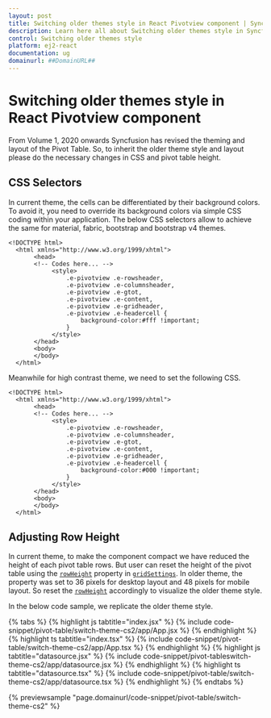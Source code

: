 ```yaml
---
layout: post
title: Switching older themes style in React Pivotview component | Syncfusion
description: Learn here all about Switching older themes style in Syncfusion React Pivotview component of Syncfusion Essential JS 2 and more.
control: Switching older themes style 
platform: ej2-react
documentation: ug
domainurl: ##DomainURL##
---
```


<!-- markdownlint-disable MD009 -->

# Switching older themes style in React Pivotview component

From Volume 1, 2020 onwards Syncfusion has revised the theming and layout of the Pivot Table. So, to inherit the older theme style and layout please do the necessary changes in CSS and pivot table height.

## CSS Selectors

In current theme, the cells can be differentiated by their background colors. To avoid it, you need to override its background colors via simple CSS coding within your application. The below CSS selectors allow to achieve the same for material, fabric, bootstrap and bootstrap v4 themes.

```
<!DOCTYPE html>
  <html xmlns="http://www.w3.org/1999/xhtml">
       <head>       
       <!-- Codes here... -->
            <style>
                .e-pivotview .e-rowsheader, 
                .e-pivotview .e-columnsheader,
                .e-pivotview .e-gtot,
                .e-pivotview .e-content,
                .e-pivotview .e-gridheader,
                .e-pivotview .e-headercell {
                    background-color:#fff !important;
                }
            </style>
       </head>
       <body>
       </body>
  </html>

```

Meanwhile for high contrast theme, we need to set the following CSS.

```
<!DOCTYPE html>
  <html xmlns="http://www.w3.org/1999/xhtml">
       <head>       
       <!-- Codes here... -->
            <style>
                .e-pivotview .e-rowsheader, 
                .e-pivotview .e-columnsheader,
                .e-pivotview .e-gtot,
                .e-pivotview .e-content,
                .e-pivotview .e-gridheader,
                .e-pivotview .e-headercell {
                    background-color:#000 !important;
                }
            </style>
       </head>
       <body>
       </body>
  </html>

```

## Adjusting Row Height

In current theme, to make the component compact we have reduced the height of each pivot table rows. But user can reset the height of the pivot table using the [`rowHeight`](https://ej2.syncfusion.com/react/documentation/api/pivotview/gridSettingsModel/#rowheight) property in [`gridSettings`](https://ej2.syncfusion.com/react/documentation/api/pivotview/#gridsettings). In older theme, the property was set to 36 pixels for desktop layout and 48 pixels for mobile layout. So reset the [`rowHeight`](https://ej2.syncfusion.com/react/documentation/api/pivotview/gridSettingsModel/#rowheight) accordingly to visualize the older theme style.

In the below code sample, we replicate the older theme style.

{% tabs %}
{% highlight js tabtitle="index.jsx" %}
{% include code-snippet/pivot-table/switch-theme-cs2/app/App.jsx %}
{% endhighlight %}
{% highlight ts tabtitle="index.tsx" %}
{% include code-snippet/pivot-table/switch-theme-cs2/app/App.tsx %}
{% endhighlight %}
{% highlight js tabtitle="datasource.jsx" %}
{% include code-snippet/pivot-tableswitch-theme-cs2/app/datasource.jsx %}
{% endhighlight %}
{% highlight ts tabtitle="datasource.tsx" %}
{% include code-snippet/pivot-table/switch-theme-cs2/app/datasource.tsx %}
{% endhighlight %}
{% endtabs %}

 {% previewsample "page.domainurl/code-snippet/pivot-table/switch-theme-cs2" %}
